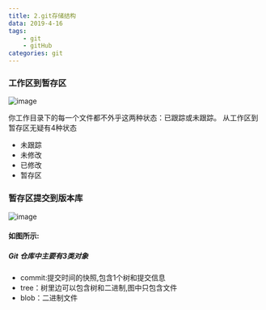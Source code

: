 ```yaml
---
title: 2.git存储结构
data: 2019-4-16
tags:
    - git
    - gitHub
categories: git
---
```



### 工作区到暂存区
![image](https://git-scm.com/book/en/v2/images/lifecycle.png)

你工作目录下的每一个文件都不外乎这两种状态：已跟踪或未跟踪。
从工作区到暂存区无疑有4种状态
- 未跟踪
- 未修改
- 已修改
- 暂存区



### 暂存区提交到版本库
![image](https://git-scm.com/book/en/v2/images/commit-and-tree.png)

#### 如图所示:
##### Git 仓库中主要有3类对象
- commit:提交时间的快照,包含1个树和提交信息
- tree：树里边可以包含树和二进制,图中只包含文件
- blob：二进制文件

